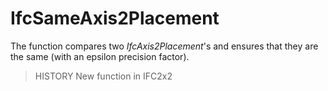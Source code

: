 # IfcSameAxis2Placement

The function compares two _IfcAxis2Placement_'s and ensures that they are the same (with an epsilon precision factor).
<!-- end of short definition -->


> HISTORY New function in IFC2x2
